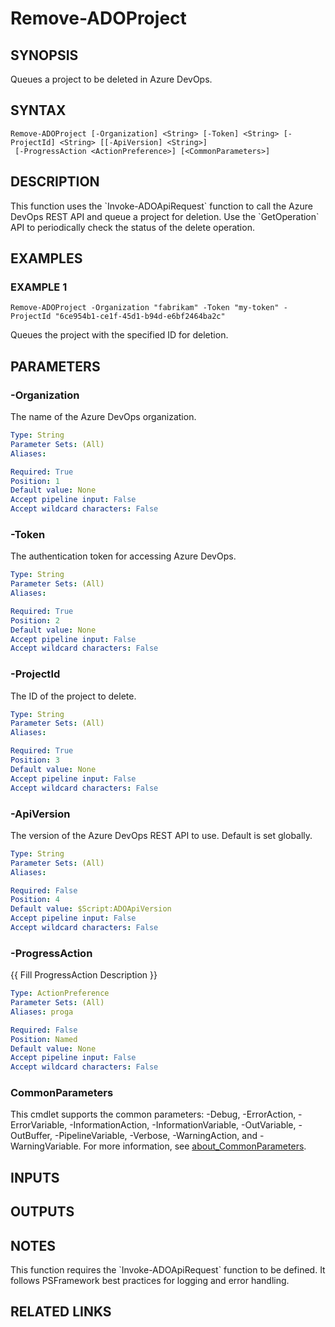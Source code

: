 ﻿---
external help file: ado.core-help.xml
Module Name: ado.core
online version:
schema: 2.0.0
---

# Remove-ADOProject

## SYNOPSIS
Queues a project to be deleted in Azure DevOps.

## SYNTAX

```
Remove-ADOProject [-Organization] <String> [-Token] <String> [-ProjectId] <String> [[-ApiVersion] <String>]
 [-ProgressAction <ActionPreference>] [<CommonParameters>]
```

## DESCRIPTION
This function uses the \`Invoke-ADOApiRequest\` function to call the Azure DevOps REST API and queue a project for deletion.
Use the \`GetOperation\` API to periodically check the status of the delete operation.

## EXAMPLES

### EXAMPLE 1
```
Remove-ADOProject -Organization "fabrikam" -Token "my-token" -ProjectId "6ce954b1-ce1f-45d1-b94d-e6bf2464ba2c"
```

Queues the project with the specified ID for deletion.

## PARAMETERS

### -Organization
The name of the Azure DevOps organization.

```yaml
Type: String
Parameter Sets: (All)
Aliases:

Required: True
Position: 1
Default value: None
Accept pipeline input: False
Accept wildcard characters: False
```

### -Token
The authentication token for accessing Azure DevOps.

```yaml
Type: String
Parameter Sets: (All)
Aliases:

Required: True
Position: 2
Default value: None
Accept pipeline input: False
Accept wildcard characters: False
```

### -ProjectId
The ID of the project to delete.

```yaml
Type: String
Parameter Sets: (All)
Aliases:

Required: True
Position: 3
Default value: None
Accept pipeline input: False
Accept wildcard characters: False
```

### -ApiVersion
The version of the Azure DevOps REST API to use.
Default is set globally.

```yaml
Type: String
Parameter Sets: (All)
Aliases:

Required: False
Position: 4
Default value: $Script:ADOApiVersion
Accept pipeline input: False
Accept wildcard characters: False
```

### -ProgressAction
{{ Fill ProgressAction Description }}

```yaml
Type: ActionPreference
Parameter Sets: (All)
Aliases: proga

Required: False
Position: Named
Default value: None
Accept pipeline input: False
Accept wildcard characters: False
```

### CommonParameters
This cmdlet supports the common parameters: -Debug, -ErrorAction, -ErrorVariable, -InformationAction, -InformationVariable, -OutVariable, -OutBuffer, -PipelineVariable, -Verbose, -WarningAction, and -WarningVariable. For more information, see [about_CommonParameters](http://go.microsoft.com/fwlink/?LinkID=113216).

## INPUTS

## OUTPUTS

## NOTES
This function requires the \`Invoke-ADOApiRequest\` function to be defined.
It follows PSFramework best practices for logging and error handling.

## RELATED LINKS
